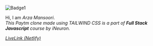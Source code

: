 ![Badge1](https://img.shields.io/badge/Paytm-Clone-%23aa6f73)

Hi, I am *Arza Mansoori*.<br>
*This Paytm clone made using TAILWIND CSS is a part of ***Full Stack Javascript*** course by iNeuron.*


[*LiveLink (Netlify)*](https://project15-productdesignlandingpage.netlify.app/ "Project 15")

